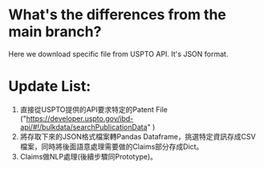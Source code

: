 # What's the differences from the main branch?
Here we download specific file from USPTO API.
It's JSON format.

# Update List:
1. 直接從USPTO提供的API要求特定的Patent File ("https://developer.uspto.gov/ibd-api/#!/bulkdata/searchPublicationData" )
2. 將存取下來的JSON格式檔案轉Pandas Dataframe，挑選特定資訊存成CSV檔案，同時將後面語意處理需要做的Claims部分存成Dict。
3. Claims做NLP處理(後續步驟同Prototype)。
